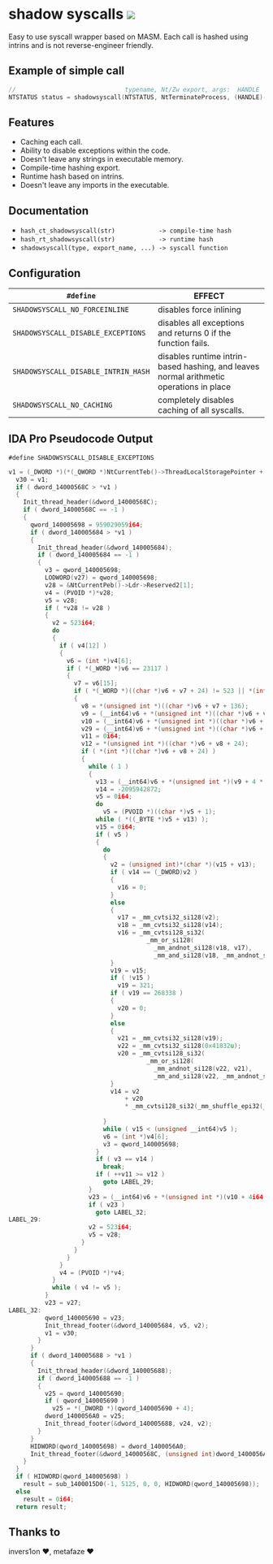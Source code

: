 # shadow syscalls [![](https://img.shields.io/badge/version-1.0.0-green.svg)]()

Easy to use syscall wrapper based on MASM. Each call is hashed using intrins and is not reverse-engineer friendly.

## Example of simple call

```cpp
//                              typename, Nt/Zw export, args:  HANDLE   , ExitCode
NTSTATUS status = shadowsyscall(NTSTATUS, NtTerminateProcess, (HANDLE)-1, 0);
```

## Features

- Caching each call.
- Ability to disable exceptions within the code.
- Doesn't leave any strings in executable memory.
- Compile-time hashing export.
- Runtime hash based on intrins.
- Doesn't leave any imports in the executable.

## Documentation

- `hash_ct_shadowsyscall(str)            -> compile-time hash`
- `hash_rt_shadowsyscall(str)            -> runtime hash`
- `shadowsyscall(type, export_name, ...) -> syscall function`

## Configuration

| `#define`                                 | EFFECT                                                                                  |
| ----------------------------------------- | --------------------------------------------------------------------------------------- |
| `SHADOWSYSCALL_NO_FORCEINLINE`            | disables force inlining                                                                 |
| `SHADOWSYSCALL_DISABLE_EXCEPTIONS`        | disables all exceptions and returns 0 if the function fails.                            |
| `SHADOWSYSCALL_DISABLE_INTRIN_HASH`       | disables runtime intrin-based hashing, and leaves normal arithmetic operations in place |
| `SHADOWSYSCALL_NO_CACHING`                | completely disables caching of all syscalls.                                            |

## IDA Pro Pseudocode Output
`#define SHADOWSYSCALL_DISABLE_EXCEPTIONS`
```c
v1 = (_DWORD *)(*(_QWORD *)NtCurrentTeb()->ThreadLocalStoragePointer + 4i64);
  v30 = v1;
  if ( dword_14000568C > *v1 )
  {
    Init_thread_header(&dword_14000568C);
    if ( dword_14000568C == -1 )
    {
      qword_140005698 = 959029059i64;
      if ( dword_140005684 > *v1 )
      {
        Init_thread_header(&dword_140005684);
        if ( dword_140005684 == -1 )
        {
          v3 = qword_140005698;
          LODWORD(v27) = qword_140005698;
          v28 = &NtCurrentPeb()->Ldr->Reserved2[1];
          v4 = (PVOID *)*v28;
          v5 = v28;
          if ( *v28 != v28 )
          {
            v2 = 523i64;
            do
            {
              if ( v4[12] )
              {
                v6 = (int *)v4[6];
                if ( *(_WORD *)v6 == 23117 )
                {
                  v7 = v6[15];
                  if ( *(_WORD *)((char *)v6 + v7 + 24) != 523 || *(int *)((char *)v6 + v7 + 140) )
                  {
                    v8 = *(unsigned int *)((char *)v6 + v7 + 136);
                    v9 = (__int64)v6 + *(unsigned int *)((char *)v6 + v8 + 32);
                    v10 = (__int64)v6 + *(unsigned int *)((char *)v6 + v8 + 28);
                    v29 = (__int64)v6 + *(unsigned int *)((char *)v6 + v8 + 36);
                    v11 = 0i64;
                    v12 = *(unsigned int *)((char *)v6 + v8 + 24);
                    if ( *(int *)((char *)v6 + v8 + 24) )
                    {
                      while ( 1 )
                      {
                        v13 = (__int64)v6 + *(unsigned int *)(v9 + 4 * v11);
                        v14 = -2095942872;
                        v5 = 0i64;
                        do
                          v5 = (PVOID *)((char *)v5 + 1);
                        while ( *((_BYTE *)v5 + v13) );
                        v15 = 0i64;
                        if ( v5 )
                        {
                          do
                          {
                            v2 = (unsigned int)*(char *)(v15 + v13);
                            if ( v14 == (_DWORD)v2 )
                            {
                              v16 = 0;
                            }
                            else
                            {
                              v17 = _mm_cvtsi32_si128(v2);
                              v18 = _mm_cvtsi32_si128(v14);
                              v16 = _mm_cvtsi128_si32(
                                      _mm_or_si128(
                                        _mm_andnot_si128(v18, v17),
                                        _mm_and_si128(v18, _mm_andnot_si128(v17, (__m128i)xmmword_1400033F0))));
                            }
                            v19 = v15;
                            if ( !v15 )
                              v19 = 321;
                            if ( v19 == 268338 )
                            {
                              v20 = 0;
                            }
                            else
                            {
                              v21 = _mm_cvtsi32_si128(v19);
                              v22 = _mm_cvtsi32_si128(0x41832u);
                              v20 = _mm_cvtsi128_si32(
                                      _mm_or_si128(
                                        _mm_andnot_si128(v22, v21),
                                        _mm_and_si128(v22, _mm_andnot_si128(v21, (__m128i)xmmword_1400033F0))));
                            }
                            v14 = v2
                                + v20
                                * _mm_cvtsi128_si32(_mm_shuffle_epi32(_mm_cvtsi32_si128(v16 + (int)v2
                                                                                            * ((int)v15++ + 321)), 0));
                          }
                          while ( v15 < (unsigned __int64)v5 );
                          v6 = (int *)v4[6];
                          v3 = qword_140005698;
                        }
                        if ( v3 == v14 )
                          break;
                        if ( ++v11 >= v12 )
                          goto LABEL_29;
                      }
                      v23 = (__int64)v6 + *(unsigned int *)(v10 + 4i64 * *(unsigned __int16 *)(v29 + 2 * v11));
                      if ( v23 )
                        goto LABEL_32;
LABEL_29:
                      v2 = 523i64;
                      v5 = v28;
                    }
                  }
                }
              }
              v4 = (PVOID *)*v4;
            }
            while ( v4 != v5 );
          }
          v23 = v27;
LABEL_32:
          qword_140005690 = v23;
          Init_thread_footer(&dword_140005684, v5, v2);
          v1 = v30;
        }
      }
      if ( dword_140005688 > *v1 )
      {
        Init_thread_header(&dword_140005688);
        if ( dword_140005688 == -1 )
        {
          v25 = qword_140005690;
          if ( qword_140005690 )
            v25 = *(_DWORD *)(qword_140005690 + 4);
          dword_1400056A0 = v25;
          Init_thread_footer(&dword_140005688, v24, v2);
        }
      }
      HIDWORD(qword_140005698) = dword_1400056A0;
      Init_thread_footer(&dword_14000568C, (unsigned int)dword_1400056A0, v2);
    }
  }
  if ( HIDWORD(qword_140005698) )
    result = sub_1400015D0(-1, 5125, 0, 0, HIDWORD(qword_140005698));  // syscall function
  else
    result = 0i64;
  return result;
```

## Thanks to
invers1on :heart:, metafaze :heart:
